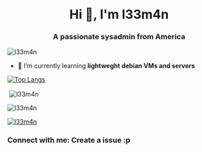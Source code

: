 <!--
**l33m4n/l33m4n** is a ✨ _special_ ✨ repository because its `README.md` (this file) appears on your GitHub profile.

Here are some ideas to get you started:

- 🔭 I’m currently working on ...
- 🌱 I’m currently learning ...
- 👯 I’m looking to collaborate on ...
- 🤔 I’m looking for help with ...
- 💬 Ask me about ...
- 📫 How to reach me: ...
- 😄 Pronouns: ...
- ⚡ Fun fact: ...
-->
<h1 align="center">Hi 👋, I'm l33m4n</h1>
<h3 align="center">A passionate sysadmin from America</h3>

<img src="https://komarev.com/ghpvc/?username=l33m4n&label=Profile%20views&color=red&style=alduin" alt="l33m4n" />


- 🌱 I’m currently learning **lightweght debian VMs and servers**







[![Top Langs](https://github-readme-stats.vercel.app/api/top-langs/?username=l33m4n&theme=dark#gh-dark-mode-only&hide_title=true&hide_border=true)](https://github.com/l33m4n) 

<p>&nbsp;<img align="center" src="https://github-readme-stats.vercel.app/api?username=l33m4n&show_icons=true&theme=dark#gh-dark-mode-only" alt="l33m4n" /></p>

<p><img align="center" src="https://github-readme-streak-stats.herokuapp.com/?user=l33m4n&&theme=dark" alt="l33m4n" /></p>

<p align="left"> <a href="https://github.com/ryo-ma/github-profile-trophy"><img src="https://github-profile-trophy.vercel.app/?username=ryo-ma&theme=apprentice" alt="l33m4n" /></a> </p>



<h3 align="left">Connect with me: Create a issue :p</h3>
<p align="left">
</p>
